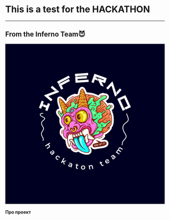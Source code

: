 # **This is a test for the HACKATHON**
____
## **From the Inferno Team**:smiling_imp:

![assets](assets/logo_team.png)

**Про проект**


[def]: logo_team.png